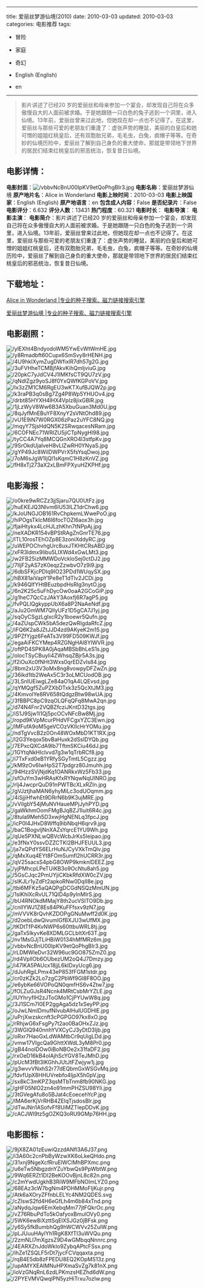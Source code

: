 
---
title: 爱丽丝梦游仙境(2010)
date: 2010-03-03
updated: 2010-03-03
categories: 电影推荐
tags:
- 冒险
- 家庭
- 奇幻

- English (English)
- en
---


> 影片讲述了已经20 岁的爱丽丝和母亲参加一个宴会，却发现自己将在众多傲慢自大的人面前被求婚。于是她跟随一只白色的兔子逃到一个洞里，进入仙境。13年前，爱丽丝曾来过此地，但她现在却一点也不记得了。在这里，爱丽丝与那些可爱的老朋友们重逢了：虚张声势的睡鼠，美丽的白皇后和她可憎的姐姐红桃皇后，还有双胞胎兄弟，毛毛虫，白兔，疯帽子等等。在奇妙的仙境历险中，爱丽丝了解到自己身负的重大使命，那就是带领地下世界的居民们结束红桃皇后的邪恶统治，恢复昔日仙境。

## **电影详情**：

**电影封面**：<img src="https://image.tmdb.org/t/p/w200/vbbvNcBnU00IpKV9etQoPhgBIr3.jpg" alt="/vbbvNcBnU00IpKV9etQoPhgBIr3.jpg" title="/vbbvNcBnU00IpKV9etQoPhgBIr3.jpg">
**电影名称**：爱丽丝梦游仙境
**原产地片名**：Alice in Wonderland
**电影上映时间**：2010-03-03
**电影上映国家**：English (English)
**原产地语言**：en
**包含成人内容**：False
**是否纪录片**：False
**电影评分**：6.632
**评分人数**：13431
**热门程度**：60.321
**电影时长**：
**电影导演**：
**电影主演**：
**电影简介**：影片讲述了已经20 岁的爱丽丝和母亲参加一个宴会，却发现自己将在众多傲慢自大的人面前被求婚。于是她跟随一只白色的兔子逃到一个洞里，进入仙境。13年前，爱丽丝曾来过此地，但她现在却一点也不记得了。在这里，爱丽丝与那些可爱的老朋友们重逢了：虚张声势的睡鼠，美丽的白皇后和她可憎的姐姐红桃皇后，还有双胞胎兄弟，毛毛虫，白兔，疯帽子等等。在奇妙的仙境历险中，爱丽丝了解到自己身负的重大使命，那就是带领地下世界的居民们结束红桃皇后的邪恶统治，恢复昔日仙境。

## **下载地址**：
[Alice in Wonderland |专业的种子搜索、磁力链接搜索引擎](https://movie.amd794.com:2083/?search=Alice%20in%20Wonderland&ordering=&mode=match_phrase&page_size=10&page=1)

[爱丽丝梦游仙境 |专业的种子搜索、磁力链接搜索引擎](https://movie.amd794.com:2083/?search=%E7%88%B1%E4%B8%BD%E4%B8%9D%E6%A2%A6%E6%B8%B8%E4%BB%99%E5%A2%83&ordering=&mode=match_phrase&page_size=10&page=1)
 

## **电影剧照**：
<img src="https://image.tmdb.org/t/p/original/ylEXht4BndyodoWM5YwEvWtWmHE.jpg" alt="/ylEXht4BndyodoWM5YwEvWtWmHE.jpg" title="/ylEXht4BndyodoWM5YwEvWtWmHE.jpg"><img src="https://image.tmdb.org/t/p/original/y8Rmadbft60Cupx6SmSvy8rHENH.jpg" alt="/y8Rmadbft60Cupx6SmSvy8rHENH.jpg" title="/y8Rmadbft60Cupx6SmSvy8rHENH.jpg"><img src="https://image.tmdb.org/t/p/original/4U9hkIXymZugDWfixlR7dh57g2G.jpg" alt="/4U9hkIXymZugDWfixlR7dh57g2G.jpg" title="/4U9hkIXymZugDWfixlR7dh57g2G.jpg"><img src="https://image.tmdb.org/t/p/original/3uFVHheTCMBjfAkvKihQmljviuG.jpg" alt="/3uFVHheTCMBjfAkvKihQmljviuG.jpg" title="/3uFVHheTCMBjfAkvKihQmljviuG.jpg"><img src="https://image.tmdb.org/t/p/original/20pkC7yJdCV4J1IMKfsCT9QU7zV.jpg" alt="/20pkC7yJdCV4J1IMKfsCT9QU7zV.jpg" title="/20pkC7yJdCV4J1IMKfsCT9QU7zV.jpg"><img src="https://image.tmdb.org/t/p/original/qNdlZgz9yoSJ8f0YxQWfKGPoVV.jpg" alt="/qNdlZgz9yoSJ8f0YxQWfKGPoVV.jpg" title="/qNdlZgz9yoSJ8f0YxQWfKGPoVV.jpg"><img src="https://image.tmdb.org/t/p/original/lx3zZM1CM6RgEU3wKTXufBJQW2p.jpg" alt="/lx3zZM1CM6RgEU3wKTXufBJQW2p.jpg" title="/lx3zZM1CM6RgEU3wKTXufBJQW2p.jpg"><img src="https://image.tmdb.org/t/p/original/k3raPB3q0sBg7Zg4P8Wp5YHUOv4.jpg" alt="/k3raPB3q0sBg7Zg4P8Wp5YHUOv4.jpg" title="/k3raPB3q0sBg7Zg4P8Wp5YHUOv4.jpg"><img src="https://image.tmdb.org/t/p/original/drbt85HYXH4lHX4VpIz8jixGBlR.jpg" alt="/drbt85HYXH4lHX4VpIz8jixGBlR.jpg" title="/drbt85HYXH4lHX4VpIz8jixGBlR.jpg"><img src="https://image.tmdb.org/t/p/original/1jLzWyV8Ww6B3A5XbuGuan3Md0U.jpg" alt="/1jLzWyV8Ww6B3A5XbuGuan3Md0U.jpg" title="/1jLzWyV8Ww6B3A5XbuGuan3Md0U.jpg"><img src="https://image.tmdb.org/t/p/original/8qJyfMnEBuYF8XnyY2sVNtOhd89.jpg" alt="/8qJyfMnEBuYF8XnyY2sVNtOhd89.jpg" title="/8qJyfMnEBuYF8XnyY2sVNtOhd89.jpg"><img src="https://image.tmdb.org/t/p/original/vU1E9iN7W0RGX06zPaz2uYFC8NQ.jpg" alt="/vU1E9iN7W0RGX06zPaz2uYFC8NQ.jpg" title="/vU1E9iN7W0RGX06zPaz2uYFC8NQ.jpg"><img src="https://image.tmdb.org/t/p/original/mqyY7SjsHdQN5K2SRwqacesNRam.jpg" alt="/mqyY7SjsHdQN5K2SRwqacesNRam.jpg" title="/mqyY7SjsHdQN5K2SRwqacesNRam.jpg"><img src="https://image.tmdb.org/t/p/original/6COFNEc71WRlZU5jiCTpNygHI98.jpg" alt="/6COFNEc71WRlZU5jiCTpNygHI98.jpg" title="/6COFNEc71WRlZU5jiCTpNygHI98.jpg"><img src="https://image.tmdb.org/t/p/original/tyCC4A7Yq8MCQGnXRO4l3stfpKv.jpg" alt="/tyCC4A7Yq8MCQGnXRO4l3stfpKv.jpg" title="/tyCC4A7Yq8MCQGnXRO4l3stfpKv.jpg"><img src="https://image.tmdb.org/t/p/original/9SrOkdUjalveH8vLlZwRH0YNyaS.jpg" alt="/9SrOkdUjalveH8vLlZwRH0YNyaS.jpg" title="/9SrOkdUjalveH8vLlZwRH0YNyaS.jpg"><img src="https://image.tmdb.org/t/p/original/gYP49Jc8WilDWPVrX5fsYsqDwoj.jpg" alt="/gYP49Jc8WilDWPVrX5fsYsqDwoj.jpg" title="/gYP49Jc8WilDWPVrX5fsYsqDwoj.jpg"><img src="https://image.tmdb.org/t/p/original/7oM6sJgW1IjQl1sKqmC1H8zKnVZ.jpg" alt="/7oM6sJgW1IjQl1sKqmC1H8zKnVZ.jpg" title="/7oM6sJgW1IjQl1sKqmC1H8zKnVZ.jpg"><img src="https://image.tmdb.org/t/p/original/fH8xTj273aX2xLBmFPXyuHZKPHf.jpg" alt="/fH8xTj273aX2xLBmFPXyuHZKPHf.jpg" title="/fH8xTj273aX2xLBmFPXyuHZKPHf.jpg">

## **电影海报**：
<img src="https://image.tmdb.org/t/p/original/o0kre9wRCZz3jjSjaru7QU0UtFz.jpg" alt="/o0kre9wRCZz3jjSjaru7QU0UtFz.jpg" title="/o0kre9wRCZz3jjSjaru7QU0UtFz.jpg"><img src="https://image.tmdb.org/t/p/original/huEKEJQ3NIvm6IU53lLZ1drChw6.jpg" alt="/huEKEJQ3NIvm6IU53lLZ1drChw6.jpg" title="/huEKEJQ3NIvm6IU53lLZ1drChw6.jpg"><img src="https://image.tmdb.org/t/p/original/kJoUNGJOB161RvChpkemLWwePoO.jpg" alt="/kJoUNGJOB161RvChpkemLWwePoO.jpg" title="/kJoUNGJOB161RvChpkemLWwePoO.jpg"><img src="https://image.tmdb.org/t/p/original/hiPOgsTkIcM6I6focTOZl6aox3h.jpg" alt="/hiPOgsTkIcM6I6focTOZl6aox3h.jpg" title="/hiPOgsTkIcM6I6focTOZl6aox3h.jpg"><img src="https://image.tmdb.org/t/p/original/fjaiHtykx4LcHJLzhKhn7tNPpAj.jpg" alt="/fjaiHtykx4LcHJLzhKhn7tNPpAj.jpg" title="/fjaiHtykx4LcHJLzhKhn7tNPpAj.jpg"><img src="https://image.tmdb.org/t/p/original/neXADKR154vBPStRAgZnGnrTE76.jpg" alt="/neXADKR154vBPStRAgZnGnrTE76.jpg" title="/neXADKR154vBPStRAgZnGnrTE76.jpg"><img src="https://image.tmdb.org/t/p/original/lTL10rosTEhOZp8E3zoniXddyRC.jpg" alt="/lTL10rosTEhOZp8E3zoniXddyRC.jpg" title="/lTL10rosTEhOZp8E3zoniXddyRC.jpg"><img src="https://image.tmdb.org/t/p/original/uWEPOChvhgUrc8uxJTKHtCRsABD.jpg" alt="/uWEPOChvhgUrc8uxJTKHtCRsABD.jpg" title="/uWEPOChvhgUrc8uxJTKHtCRsABD.jpg"><img src="https://image.tmdb.org/t/p/original/xFR3ldmx9Iibu5LIXWd4xGwLMt3.jpg" alt="/xFR3ldmx9Iibu5LIXWd4xGwLMt3.jpg" title="/xFR3ldmx9Iibu5LIXWd4xGwLMt3.jpg"><img src="https://image.tmdb.org/t/p/original/w2FB25izMMWDoVckloSej0ctDJ2.jpg" alt="/w2FB25izMMWDoVckloSej0ctDJ2.jpg" title="/w2FB25izMMWDoVckloSej0ctDJ2.jpg"><img src="https://image.tmdb.org/t/p/original/7IljF2yAS7zK0eqzZzwbvO7z9i9.jpg" alt="/7IljF2yAS7zK0eqzZzwbvO7z9i9.jpg" title="/7IljF2yAS7zK0eqzZzwbvO7z9i9.jpg"><img src="https://image.tmdb.org/t/p/original/6dbSFKjcPDIq9IO23PDd1WUqySX.jpg" alt="/6dbSFKjcPDIq9IO23PDd1WUqySX.jpg" title="/6dbSFKjcPDIq9IO23PDd1WUqySX.jpg"><img src="https://image.tmdb.org/t/p/original/hBX81aiVapY1Pe8eT1dTlv2JCDi.jpg" alt="/hBX81aiVapY1Pe8eT1dTlv2JCDi.jpg" title="/hBX81aiVapY1Pe8eT1dTlv2JCDi.jpg"><img src="https://image.tmdb.org/t/p/original/k946QIfYHtBEuzbpdHsRIg3nytO.jpg" alt="/k946QIfYHtBEuzbpdHsRIg3nytO.jpg" title="/k946QIfYHtBEuzbpdHsRIg3nytO.jpg"><img src="https://image.tmdb.org/t/p/original/6n2K25c5uFhDycOw0oaA2GCoGiP.jpg" alt="/6n2K25c5uFhDycOw0oaA2GCoGiP.jpg" title="/6n2K25c5uFhDycOw0oaA2GCoGiP.jpg"><img src="https://image.tmdb.org/t/p/original/g1heC7QcCzJAkY3Aoxfj6R7agP5.jpg" alt="/g1heC7QcCzJAkY3Aoxfj6R7agP5.jpg" title="/g1heC7QcCzJAkY3Aoxfj6R7agP5.jpg"><img src="https://image.tmdb.org/t/p/original/fvPQLlQgkyppUbX6a8P2NaAeNdf.jpg" alt="/fvPQLlQgkyppUbX6a8P2NaAeNdf.jpg" title="/fvPQLlQgkyppUbX6a8P2NaAeNdf.jpg"><img src="https://image.tmdb.org/t/p/original/aJu2GmWM7QllyUFz1D5gCA7J1yj.jpg" alt="/aJu2GmWM7QllyUFz1D5gCA7J1yj.jpg" title="/aJu2GmWM7QllyUFz1D5gCA7J1yj.jpg"><img src="https://image.tmdb.org/t/p/original/sqOyCSgzLglxcR2y1boewr5Qufn.jpg" alt="/sqOyCSgzLglxcR2y1boewr5Qufn.jpg" title="/sqOyCSgzLglxcR2y1boewr5Qufn.jpg"><img src="https://image.tmdb.org/t/p/original/4aZUspCWk5bA5dezQwRIgdaRfcZ.jpg" alt="/4aZUspCWk5bA5dezQwRIgdaRfcZ.jpg" title="/4aZUspCWk5bA5dezQwRIgdaRfcZ.jpg"><img src="https://image.tmdb.org/t/p/original/iFQ6K2a8JZtJJD4zd9AKyeK2m15.jpg" alt="/iFQ6K2a8JZtJJD4zd9AKyeK2m15.jpg" title="/iFQ6K2a8JZtJJD4zd9AKyeK2m15.jpg"><img src="https://image.tmdb.org/t/p/original/9PZfYjgz6FeATs3V99FD509KWJf.jpg" alt="/9PZfYjgz6FeATs3V99FD509KWJf.jpg" title="/9PZfYjgz6FeATs3V99FD509KWJf.jpg"><img src="https://image.tmdb.org/t/p/original/egaAiFKCYMep4RZGNgHAl8YlWVR.jpg" alt="/egaAiFKCYMep4RZGNgHAl8YlWVR.jpg" title="/egaAiFKCYMep4RZGNgHAl8YlWVR.jpg"><img src="https://image.tmdb.org/t/p/original/oftPD4SPK8A0jAqaMBSbBhLeS1s.jpg" alt="/oftPD4SPK8A0jAqaMBSbBhLeS1s.jpg" title="/oftPD4SPK8A0jAqaMBSbBhLeS1s.jpg"><img src="https://image.tmdb.org/t/p/original/olocTSyCBuyIi4ZWhsqZBjr5A3s.jpg" alt="/olocTSyCBuyIi4ZWhsqZBjr5A3s.jpg" title="/olocTSyCBuyIi4ZWhsqZBjr5A3s.jpg"><img src="https://image.tmdb.org/t/p/original/f2iOuXc0fNHt3Wxs0qrEDZvIs84.jpg" alt="/f2iOuXc0fNHt3Wxs0qrEDZvIs84.jpg" title="/f2iOuXc0fNHt3Wxs0qrEDZvIs84.jpg"><img src="https://image.tmdb.org/t/p/original/8bm2xU3V3oMx8ng8vowpyDFZwZn.jpg" alt="/8bm2xU3V3oMx8ng8vowpyDFZwZn.jpg" title="/8bm2xU3V3oMx8ng8vowpyDFZwZn.jpg"><img src="https://image.tmdb.org/t/p/original/36ikd1tb2WeAx5C3r3oLMCUodOB.jpg" alt="/36ikd1tb2WeAx5C3r3oLMCUodOB.jpg" title="/36ikd1tb2WeAx5C3r3oLMCUodOB.jpg"><img src="https://image.tmdb.org/t/p/original/3LSnIUEiwgLZe84aO1qA4LQEvsd.jpg" alt="/3LSnIUEiwgLZe84aO1qA4LQEvsd.jpg" title="/3LSnIUEiwgLZe84aO1qA4LQEvsd.jpg"><img src="https://image.tmdb.org/t/p/original/qYMQgf5ZuPZXbDTxk3z5QcXtJM3.jpg" alt="/qYMQgf5ZuPZXbDTxk3z5QcXtJM3.jpg" title="/qYMQgf5ZuPZXbDTxk3z5QcXtJM3.jpg"><img src="https://image.tmdb.org/t/p/original/4KmvolYe8RV658tQdgzBtw98wUA.jpg" alt="/4KmvolYe8RV658tQdgzBtw98wUA.jpg" title="/4KmvolYe8RV658tQdgzBtw98wUA.jpg"><img src="https://image.tmdb.org/t/p/original/3fBBPC8pC9zqOLQFqQFq8MwA2qn.jpg" alt="/3fBBPC8pC9zqOLQFqQFq8MwA2qn.jpg" title="/3fBBPC8pC9zqOLQFqQFq8MwA2qn.jpg"><img src="https://image.tmdb.org/t/p/original/d74N4Fnr2VQBZfcziJKntD32tgs.jpg" alt="/d74N4Fnr2VQBZfcziJKntD32tgs.jpg" title="/d74N4Fnr2VQBZfcziJKntD32tgs.jpg"><img src="https://image.tmdb.org/t/p/original/iS1J9Sjw1l1Qj5pcOCvNFcBw8Mj.jpg" alt="/iS1J9Sjw1l1Qj5pcOCvNFcBw8Mj.jpg" title="/iS1J9Sjw1l1Qj5pcOCvNFcBw8Mj.jpg"><img src="https://image.tmdb.org/t/p/original/ropd9KVpMcurPHdVFCgxYZC3Ewn.jpg" alt="/ropd9KVpMcurPHdVFCgxYZC3Ewn.jpg" title="/ropd9KVpMcurPHdVFCgxYZC3Ewn.jpg"><img src="https://image.tmdb.org/t/p/original/lMFufA9oM5geVCOzVKlIcHrYOMu.jpg" alt="/lMFufA9oM5geVCOzVKlIcHrYOMu.jpg" title="/lMFufA9oM5geVCOzVKlIcHrYOMu.jpg"><img src="https://image.tmdb.org/t/p/original/ndTgVvcB2z0On48WOxMbD1KT1RX.jpg" alt="/ndTgVvcB2z0On48WOxMbD1KT1RX.jpg" title="/ndTgVvcB2z0On48WOxMbD1KT1RX.jpg"><img src="https://image.tmdb.org/t/p/original/l2G3Yeqox5bvBaHuxk2dSsIDYQb.jpg" alt="/l2G3Yeqox5bvBaHuxk2dSsIDYQb.jpg" title="/l2G3Yeqox5bvBaHuxk2dSsIDYQb.jpg"><img src="https://image.tmdb.org/t/p/original/7EPxcQXCdA9lb7TftmSKCiu46dJ.jpg" alt="/7EPxcQXCdA9lb7TftmSKCiu46dJ.jpg" title="/7EPxcQXCdA9lb7TftmSKCiu46dJ.jpg"><img src="https://image.tmdb.org/t/p/original/1GYtqNkHIclvvd7g3w1qTrbRCf8.jpg" alt="/1GYtqNkHIclvvd7g3w1qTrbRCf8.jpg" title="/1GYtqNkHIclvvd7g3w1qTrbRCf8.jpg"><img src="https://image.tmdb.org/t/p/original/i7TxFxd0eB1YRfySGyTmtL5Cgzz.jpg" alt="/i7TxFxd0eB1YRfySGyTmtL5Cgzz.jpg" title="/i7TxFxd0eB1YRfySGyTmtL5Cgzz.jpg"><img src="https://image.tmdb.org/t/p/original/kM9zOv6IwHpS2T7pdgrz80Jmuhh.jpg" alt="/kM9zOv6IwHpS2T7pdgrz80Jmuhh.jpg" title="/kM9zOv6IwHpS2T7pdgrz80Jmuhh.jpg"><img src="https://image.tmdb.org/t/p/original/94HzzSVjNjdKq1OANRkxWz5Fb33.jpg" alt="/94HzzSVjNjdKq1OANRkxWz5Fb33.jpg" title="/94HzzSVjNjdKq1OANRkxWz5Fb33.jpg"><img src="https://image.tmdb.org/t/p/original/sfOuYm3wHRAsKfxRYNqwNqUINRO.jpg" alt="/sfOuYm3wHRAsKfxRYNqwNqUINRO.jpg" title="/sfOuYm3wHRAsKfxRYNqwNqUINRO.jpg"><img src="https://image.tmdb.org/t/p/original/rlj4JwcprQuD91nPWTBcXLxRZIn.jpg" alt="/rlj4JwcprQuD91nPWTBcXLxRZIn.jpg" title="/rlj4JwcprQuD91nPWTBcXLxRZIn.jpg"><img src="https://image.tmdb.org/t/p/original/gVJztjhaMAN6yhyMiLc3odUOqmm.jpg" alt="/gVJztjhaMAN6yhyMiLc3odUOqmm.jpg" title="/gVJztjhaMAN6yhyMiLc3odUOqmm.jpg"><img src="https://image.tmdb.org/t/p/original/4iSjjiHfwhEt9DRrN6b9K3ujMRE.jpg" alt="/4iSjjiHfwhEt9DRrN6b9K3ujMRE.jpg" title="/4iSjjiHfwhEt9DRrN6b9K3ujMRE.jpg"><img src="https://image.tmdb.org/t/p/original/vVilgbY54jMuNVHaueMPjJyhPYD.jpg" alt="/vVilgbY54jMuNVHaueMPjJyhPYD.jpg" title="/vVilgbY54jMuNVHaueMPjJyhPYD.jpg"><img src="https://image.tmdb.org/t/p/original/gaWkhmOomFMgBJqBZJ1Iuit6R4c.jpg" alt="/gaWkhmOomFMgBJqBZJ1Iuit6R4c.jpg" title="/gaWkhmOomFMgBJqBZJ1Iuit6R4c.jpg"><img src="https://image.tmdb.org/t/p/original/8tula9Meh5D3xwjHgNENLq3fpcJ.jpg" alt="/8tula9Meh5D3xwjHgNENLq3fpcJ.jpg" title="/8tula9Meh5D3xwjHgNENLq3fpcJ.jpg"><img src="https://image.tmdb.org/t/p/original/icP0I4JHxD8Wffq9ibNbqH6qrv9.jpg" alt="/icP0I4JHxD8Wffq9ibNbqH6qrv9.jpg" title="/icP0I4JHxD8Wffq9ibNbqH6qrv9.jpg"><img src="https://image.tmdb.org/t/p/original/baC1BogvljNnXAZsYqrcE1YU9Wh.jpg" alt="/baC1BogvljNnXAZsYqrcE1YU9Wh.jpg" title="/baC1BogvljNnXAZsYqrcE1YU9Wh.jpg"><img src="https://image.tmdb.org/t/p/original/qUe5PXNLwQBVcWcbJrKs5Ieipao.jpg" alt="/qUe5PXNLwQBVcWcbJrKs5Ieipao.jpg" title="/qUe5PXNLwQBVcWcbJrKs5Ieipao.jpg"><img src="https://image.tmdb.org/t/p/original/e3fNxY0ssvDZZCTKl2BHJFEUUL3.jpg" alt="/e3fNxY0ssvDZZCTKl2BHJFEUUL3.jpg" title="/e3fNxY0ssvDZZCTKl2BHJFEUUL3.jpg"><img src="https://image.tmdb.org/t/p/original/ja7xQPdYS6ELrHuNJCyVXkTmQlv.jpg" alt="/ja7xQPdYS6ELrHuNJCyVXkTmQlv.jpg" title="/ja7xQPdYS6ELrHuNJCyVXkTmQlv.jpg"><img src="https://image.tmdb.org/t/p/original/qMxXuq4EYt8FOmSumfl2hUCRR3r.jpg" alt="/qMxXuq4EYt8FOmSumfl2hUCRR3r.jpg" title="/qMxXuq4EYt8FOmSumfl2hUCRR3r.jpg"><img src="https://image.tmdb.org/t/p/original/qV25sacsS4pbG8OWP9kmknIDEEZ.jpg" alt="/qV25sacsS4pbG8OWP9kmknIDEEZ.jpg" title="/qV25sacsS4pbG8OWP9kmknIDEEZ.jpg"><img src="https://image.tmdb.org/t/p/original/yjPMhcpLPeTUiKB3o9OcNtu8ah5.jpg" alt="/yjPMhcpLPeTUiKB3o9OcNtu8ah5.jpg" title="/yjPMhcpLPeTUiKB3o9OcNtu8ah5.jpg"><img src="https://image.tmdb.org/t/p/original/5GsCJqc2PmUYjiCKbkRfdXW0cZV.jpg" alt="/5GsCJqc2PmUYjiCKbkRfdXW0cZV.jpg" title="/5GsCJqc2PmUYjiCKbkRfdXW0cZV.jpg"><img src="https://image.tmdb.org/t/p/original/sIKJLr1yZdFt2apkoRNw0DqII8e.jpg" alt="/sIKJLr1yZdFt2apkoRNw0DqII8e.jpg" title="/sIKJLr1yZdFt2apkoRNw0DqII8e.jpg"><img src="https://image.tmdb.org/t/p/original/tbi6MFKz5aQAQPgDCGdNSQzMmUN.jpg" alt="/tbi6MFKz5aQAQPgDCGdNSQzMmUN.jpg" title="/tbi6MFKz5aQAQPgDCGdNSQzMmUN.jpg"><img src="https://image.tmdb.org/t/p/original/1slKhlXcRvUL71QlD4p9yInMIrS.jpg" alt="/1slKhlXcRvUL71QlD4p9yInMIrS.jpg" title="/1slKhlXcRvUL71QlD4p9yInMIrS.jpg"><img src="https://image.tmdb.org/t/p/original/bU4RNOkdMMajY8th2ucVSlTO9Db.jpg" alt="/bU4RNOkdMMajY8th2ucVSlTO9Db.jpg" title="/bU4RNOkdMMajY8th2ucVSlTO9Db.jpg"><img src="https://image.tmdb.org/t/p/original/cnllYWJ1Z8Es84PKuFFfsxv9zN7.jpg" alt="/cnllYWJ1Z8Es84PKuFFfsxv9zN7.jpg" title="/cnllYWJ1Z8Es84PKuFFfsxv9zN7.jpg"><img src="https://image.tmdb.org/t/p/original/mVVVK8rQvhKZDOPgGNuMwff2d0K.jpg" alt="/mVVVK8rQvhKZDOPgGNuMwff2d0K.jpg" title="/mVVVK8rQvhKZDOPgGNuMwff2d0K.jpg"><img src="https://image.tmdb.org/t/p/original/d2oebLdwQivumIGfBXJU3wUfMX.jpg" alt="/d2oebLdwQivumIGfBXJU3wUfMX.jpg" title="/d2oebLdwQivumIGfBXJU3wUfMX.jpg"><img src="https://image.tmdb.org/t/p/original/tKDtTfP4KvNWP6s60ttbuWRL8tj.jpg" alt="/tKDtTfP4KvNWP6s60ttbuWRL8tj.jpg" title="/tKDtTfP4KvNWP6s60ttbuWRL8tj.jpg"><img src="https://image.tmdb.org/t/p/original/gaTx5IkyvKe8XDMLGCLbItXr63T.jpg" alt="/gaTx5IkyvKe8XDMLGCLbItXr63T.jpg" title="/gaTx5IkyvKe8XDMLGCLbItXr63T.jpg"><img src="https://image.tmdb.org/t/p/original/nv1MsGJjTLiHBiW0134hMfMRz6m.jpg" alt="/nv1MsGJjTLiHBiW0134hMfMRz6m.jpg" title="/nv1MsGJjTLiHBiW0134hMfMRz6m.jpg"><img src="https://image.tmdb.org/t/p/original/vbbvNcBnU00IpKV9etQoPhgBIr3.jpg" alt="/vbbvNcBnU00IpKV9etQoPhgBIr3.jpg" title="/vbbvNcBnU00IpKV9etQoPhgBIr3.jpg"><img src="https://image.tmdb.org/t/p/original/rLDMWleDvr32W96uc9GO875ZmZ0.jpg" alt="/rLDMWleDvr32W96uc9GO875ZmZ0.jpg" title="/rLDMWleDvr32W96uc9GO875ZmZ0.jpg"><img src="https://image.tmdb.org/t/p/original/rd4VpllOb6OUbezUM2oQ4J7Dmzy.jpg" alt="/rd4VpllOb6OUbezUM2oQ4J7Dmzy.jpg" title="/rd4VpllOb6OUbezUM2oQ4J7Dmzy.jpg"><img src="https://image.tmdb.org/t/p/original/i47lKA5PAUcx18jjL6kIDxyUcg6.jpg" alt="/i47lKA5PAUcx18jjL6kIDxyUcg6.jpg" title="/i47lKA5PAUcx18jjL6kIDxyUcg6.jpg"><img src="https://image.tmdb.org/t/p/original/dJuhRgiLPmx43eP853fFGM1stdr.jpg" alt="/dJuhRgiLPmx43eP853fFGM1stdr.jpg" title="/dJuhRgiLPmx43eP853fFGM1stdr.jpg"><img src="https://image.tmdb.org/t/p/original/cr0zKZk2Lo7zgC2PbWf9Gl8F8OO.jpg" alt="/cr0zKZk2Lo7zgC2PbWf9Gl8F8OO.jpg" title="/cr0zKZk2Lo7zgC2PbWf9Gl8F8OO.jpg"><img src="https://image.tmdb.org/t/p/original/e6ybKe66VOPoQN0qmfHS6v4Ztw7.jpg" alt="/e6ybKe66VOPoQN0qmfHS6v4Ztw7.jpg" title="/e6ybKe66VOPoQN0qmfHS6v4Ztw7.jpg"><img src="https://image.tmdb.org/t/p/original/fOLZuGJsR4Ncnk4MRtCsbMrYZLE.jpg" alt="/fOLZuGJsR4Ncnk4MRtCsbMrYZLE.jpg" title="/fOLZuGJsR4Ncnk4MRtCsbMrYZLE.jpg"><img src="https://image.tmdb.org/t/p/original/lUYhryfIH2zJToGMo1CjPYUwW8q.jpg" alt="/lUYhryfIH2zJToGMo1CjPYUwW8q.jpg" title="/lUYhryfIH2zJToGMo1CjPYUwW8q.jpg"><img src="https://image.tmdb.org/t/p/original/3J1SCm7I0EP2ggAga5dz1xSeyPP.jpg" alt="/3J1SCm7I0EP2ggAga5dz1xSeyPP.jpg" title="/3J1SCm7I0EP2ggAga5dz1xSeyPP.jpg"><img src="https://image.tmdb.org/t/p/original/oJwLNmlDmufNIvubAlHulUGDHlE.jpg" alt="/oJwLNmlDmufNIvubAlHulUGDHlE.jpg" title="/oJwLNmlDmufNIvubAlHulUGDHlE.jpg"><img src="https://image.tmdb.org/t/p/original/uPrjXwzskcnft3cPGPGO97kx8xO.jpg" alt="/uPrjXwzskcnft3cPGPGO97kx8xO.jpg" title="/uPrjXwzskcnft3cPGPGO97kx8xO.jpg"><img src="https://image.tmdb.org/t/p/original/rRhjwG6xFsgPy7t2ao0BaOHxZJz.jpg" alt="/rRhjwG6xFsgPy7t2ao0BaOHxZJz.jpg" title="/rRhjwG6xFsgPy7t2ao0BaOHxZJz.jpg"><img src="https://image.tmdb.org/t/p/original/3WGlQ940nnhYVXCyCJ3yDtD3Ijb.jpg" alt="/3WGlQ940nnhYVXCyCJ3yDtD3Ijb.jpg" title="/3WGlQ940nnhYVXCyCJ3yDtD3Ijb.jpg"><img src="https://image.tmdb.org/t/p/original/oRxr7HaoGxLdWAMtbCr9qUigLDd.jpg" alt="/oRxr7HaoGxLdWAMtbCr9qUigLDd.jpg" title="/oRxr7HaoGxLdWAMtbCr9qUigLDd.jpg"><img src="https://image.tmdb.org/t/p/original/vmw17VIgcQa9GhttXWdL3yM8Pr0.jpg" alt="/vmw17VIgcQa9GhttXWdL3yM8Pr0.jpg" title="/vmw17VIgcQa9GhttXWdL3yM8Pr0.jpg"><img src="https://image.tmdb.org/t/p/original/gB44nolDOw0iBoNBOe2x31faDF2.jpg" alt="/gB44nolDOw0iBoNBOe2x31faDF2.jpg" title="/gB44nolDOw0iBoNBOe2x31faDF2.jpg"><img src="https://image.tmdb.org/t/p/original/rxOeD16kB4olAjhScYGV8TeJMhD.jpg" alt="/rxOeD16kB4olAjhScYGV8TeJMhD.jpg" title="/rxOeD16kB4olAjhScYGV8TeJMhD.jpg"><img src="https://image.tmdb.org/t/p/original/pUcM3fBt3lKGhhJUtJtFZwjyw1j.jpg" alt="/pUcM3fBt3lKGhhJUtJtFZwjyw1j.jpg" title="/pUcM3fBt3lKGhhJUtJtFZwjyw1j.jpg"><img src="https://image.tmdb.org/t/p/original/g3wvvVNxhS2r77dEQbmGxWSGvMq.jpg" alt="/g3wvvVNxhS2r77dEQbmGxWSGvMq.jpg" title="/g3wvvVNxhS2r77dEQbmGxWSGvMq.jpg"><img src="https://image.tmdb.org/t/p/original/fdvfUpX8HHUVrebfo4IjpX5h0pV.jpg" alt="/fdvfUpX8HHUVrebfo4IjpX5h0pV.jpg" title="/fdvfUpX8HHUVrebfo4IjpX5h0pV.jpg"><img src="https://image.tmdb.org/t/p/original/sx8kC3mKPZ3qsMTbTnm8fb90NKG.jpg" alt="/sx8kC3mKPZ3qsMTbTnm8fb90NKG.jpg" title="/sx8kC3mKPZ3qsMTbTnm8fb90NKG.jpg"><img src="https://image.tmdb.org/t/p/original/gHF05NlO2zn4o91mmPHZSU98YIi.jpg" alt="/gHF05NlO2zn4o91mmPHZSU98YIi.jpg" title="/gHF05NlO2zn4o91mmPHZSU98YIi.jpg"><img src="https://image.tmdb.org/t/p/original/3tGVegAfu8o5BJat4cEoecehYcP.jpg" alt="/3tGVegAfu8o5BJat4cEoecehYcP.jpg" title="/3tGVegAfu8o5BJat4cEoecehYcP.jpg"><img src="https://image.tmdb.org/t/p/original/lMA6erKjVrRHB4ZEIqTjsdosBlr.jpg" alt="/lMA6erKjVrRHB4ZEIqTjsdosBlr.jpg" title="/lMA6erKjVrRHB4ZEIqTjsdosBlr.jpg"><img src="https://image.tmdb.org/t/p/original/dTwJNn1ASofvFf8UiMZTIepDDvK.jpg" alt="/dTwJNn1ASofvFf8UiMZTIepDDvK.jpg" title="/dTwJNn1ASofvFf8UiMZTIepDDvK.jpg"><img src="https://image.tmdb.org/t/p/original/cACJWl9tz5gOZKQ3oRU9GMp76HH.jpg" alt="/cACJWl9tz5gOZKQ3oRU9GMp76HH.jpg" title="/cACJWl9tz5gOZKQ3oRU9GMp76HH.jpg">

## **电影图标**：
<img src="https://image.tmdb.org/t/p/original/9jX8ZA01zEuwiQzzdANfl3A6J37.png" alt="/9jX8ZA01zEuwiQzzdANfl3A6J37.png" title="/9jX8ZA01zEuwiQzzdANfl3A6J37.png"><img src="https://image.tmdb.org/t/p/original/i3A60c2cnPbByWzwXK6oLkeQHdo.png" alt="/i3A60c2cnPbByWzwXK6oLkeQHdo.png" title="/i3A60c2cnPbByWzwXK6oLkeQHdo.png"><img src="https://image.tmdb.org/t/p/original/31xnj9NgeXcfRruElWCIMhBPXmc.png" alt="/31xnj9NgeXcfRruElWCIMhBPXmc.png" title="/31xnj9NgeXcfRruElWCIMhBPXmc.png"><img src="https://image.tmdb.org/t/p/original/u6eTw5NbgzdnYZuYbwQs9PpWbtW.png" alt="/u6eTw5NbgzdnYZuYbwQs9PpWbtW.png" title="/u6eTw5NbgzdnYZuYbwQs9PpWbtW.png"><img src="https://image.tmdb.org/t/p/original/9Wq6ERZt1DI2BeKOOvBjnL8c82n.png" alt="/9Wq6ERZt1DI2BeKOOvBjnL8c82n.png" title="/9Wq6ERZt1DI2BeKOOvBjnL8c82n.png"><img src="https://image.tmdb.org/t/p/original/c2mYwdUgkhB3RiW9MFbNOlmLYZ0.png" alt="/c2mYwdUgkhB3RiW9MFbNOlmLYZ0.png" title="/c2mYwdUgkhB3RiW9MFbNOlmLYZ0.png"><img src="https://image.tmdb.org/t/p/original/68EAz3cW7bgNm4PDHMMoFIjKujr.png" alt="/68EAz3cW7bgNm4PDHMMoFIjKujr.png" title="/68EAz3cW7bgNm4PDHMMoFIjKujr.png"><img src="https://image.tmdb.org/t/p/original/Atk6aXOryZFfnbLELYc4NM2QDES.svg" alt="/Atk6aXOryZFfnbLELYc4NM2QDES.svg" title="/Atk6aXOryZFfnbLELYc4NM2QDES.svg"><img src="https://image.tmdb.org/t/p/original/cZIswS2fd4H6eGfLh4m6b84xTnd.png" alt="/cZIswS2fd4H6eGfLh4m6b84xTnd.png" title="/cZIswS2fd4H6eGfLh4m6b84xTnd.png"><img src="https://image.tmdb.org/t/p/original/aNydqJqw6EmXebqMm77jtFQkrOc.png" alt="/aNydqJqw6EmXebqMm77jtFQkrOc.png" title="/aNydqJqw6EmXebqMm77jtFQkrOc.png"><img src="https://image.tmdb.org/t/p/original/vZ76RbuPdTo5kOafyoxBmulOVy0.png" alt="/vZ76RbuPdTo5kOafyoxBmulOVy0.png" title="/vZ76RbuPdTo5kOafyoxBmulOVy0.png"><img src="https://image.tmdb.org/t/p/original/5WK6ew8iXzttSqElXSJGz0jBFsk.png" alt="/5WK6ew8iXzttSqElXSJGz0jBFsk.png" title="/5WK6ew8iXzttSqElXSJGz0jBFsk.png"><img src="https://image.tmdb.org/t/p/original/y6Sy5fkBumbhQg9hWCWVv25ZuIW.png" alt="/y6Sy5fkBumbhQg9hWCWVv25ZuIW.png" title="/y6Sy5fkBumbhQg9hWCWVv25ZuIW.png"><img src="https://image.tmdb.org/t/p/original/pLJUuuHAylYh1RgK8XfTI3uWVQu.png" alt="/pLJUuuHAylYh1RgK8XfTI3uWVQu.png" title="/pLJUuuHAylYh1RgK8XfTI3uWVQu.png"><img src="https://image.tmdb.org/t/p/original/2zmNLI7mXgzsZ9D4wGMbqqNnnrc.png" alt="/2zmNLI7mXgzsZ9D4wGMbqqNnnrc.png" title="/2zmNLI7mXgzsZ9D4wGMbqqNnnrc.png"><img src="https://image.tmdb.org/t/p/original/4EARXZnJdoWkIo9ZybqAPtcFSsx.png" alt="/4EARXZnJdoWkIo9ZybqAPtcFSsx.png" title="/4EARXZnJdoWkIo9ZybqAPtcFSsx.png"><img src="https://image.tmdb.org/t/p/original/ihZe1ZSQLF5rDt7jycFCVqqaxta.png" alt="/ihZe1ZSQLF5rDt7jycFCVqqaxta.png" title="/ihZe1ZSQLF5rDt7jycFCVqqaxta.png"><img src="https://image.tmdb.org/t/p/original/rqB4E5db8zFPEDU8EQ2KOpMS13z.png" alt="/rqB4E5db8zFPEDU8EQ2KOpMS13z.png" title="/rqB4E5db8zFPEDU8EQ2KOpMS13z.png"><img src="https://image.tmdb.org/t/p/original/upAMYXEAIMNuHPXmaSvZg7k81nX.png" alt="/upAMYXEAIMNuHPXmaSvZg7k81nX.png" title="/upAMYXEAIMNuHPXmaSvZg7k81nX.png"><img src="https://image.tmdb.org/t/p/original/ioVzGNqRnL6zdLPKmzsHEZhd6dW.png" alt="/ioVzGNqRnL6zdLPKmzsHEZhd6dW.png" title="/ioVzGNqRnL6zdLPKmzsHEZhd6dW.png"><img src="https://image.tmdb.org/t/p/original/2PYEVMVQwqlPN5yzHiTrxu7ozIw.png" alt="/2PYEVMVQwqlPN5yzHiTrxu7ozIw.png" title="/2PYEVMVQwqlPN5yzHiTrxu7ozIw.png">

